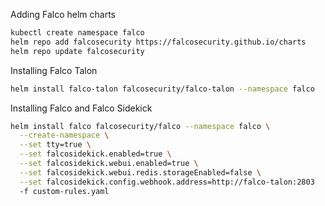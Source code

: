 Adding Falco helm charts
```sh
kubectl create namespace falco
helm repo add falcosecurity https://falcosecurity.github.io/charts
helm repo update falcosecurity
```

Installing Falco Talon
```sh
helm install falco-talon falcosecurity/falco-talon --namespace falco
```

Installing Falco and Falco Sidekick
```sh
helm install falco falcosecurity/falco --namespace falco \
  --create-namespace \
  --set tty=true \
  --set falcosidekick.enabled=true \
  --set falcosidekick.webui.enabled=true \
  --set falcosidekick.webui.redis.storageEnabled=false \
  --set falcosidekick.config.webhook.address=http://falco-talon:2803
  -f custom-rules.yaml
```
